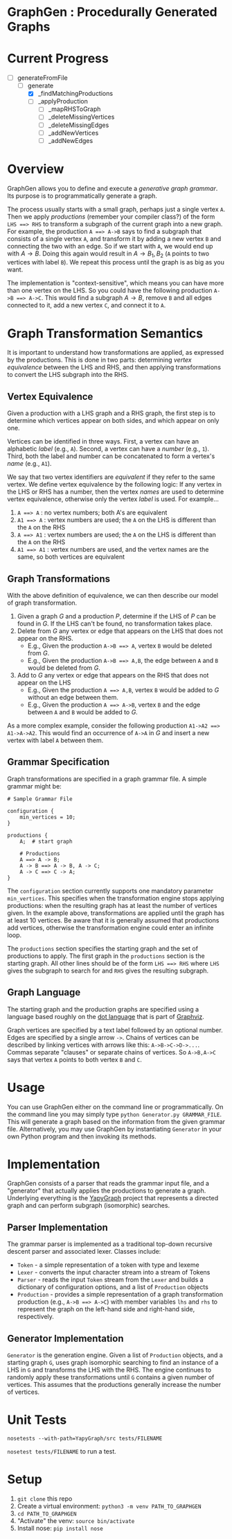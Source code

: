 # GraphGen : Procedurally Generated Graphs

# Current Progress

- [ ] generateFromFile
  - [ ] generate
    - [x] _findMatchingProductions
    - [ ] _applyProduction
      - [ ] _mapRHSToGraph
      - [ ] _deleteMissingVertices
      - [ ] _deleteMissingEdges
      - [ ] _addNewVertices
      - [ ] _addNewEdges
  
# Overview

GraphGen allows you to define and execute a _generative graph grammar_. Its purpose is to programmatically generate a graph. 

The process usually starts with a small graph, perhaps just a single vertex `A`. Then we apply _productions_ (remember your compiler class?) of the form `LHS ==> RHS` to transform a subgraph of the current graph into a new graph. For example, the production `A ==> A->B` says to find a subgraph that consists of a single vertex `A`, and transform it by adding a new vertex `B` and connecting the two with an edge. So if we start with `A`, we would end up with $A \rightarrow B$. Doing this again would result in $A \rightarrow B_1,B_2$ (`A` points to two vertices with label `B`). We repeat this process until the graph is as big as you want.

The implementation is "context-sensitive", which means you can have more than one vertex on the LHS. So you could have the following production `A->B ==> A->C`. This would find a subgraph $A \rightarrow B$, remove `B` and all edges connected to it, add a new vertex `C`, and connect it to `A`.

# Graph Transformation Semantics

It is important to understand how transformations are applied, as expressed by the productions. This is done in two parts: determining _vertex equivalence_ between the LHS and RHS, and then applying transformations to convert the LHS subgraph into the RHS.

## Vertex Equivalence

Given a production with a LHS graph and a RHS graph, the first step is to determine which vertices appear on both sides, and which appear on only one. 

Vertices can be identified in three ways. First, a vertex can have an alphabetic _label_ (e.g., `A`). Second, a vertex can have a _number_ (e.g., 
`1`). Third, both the label and number can be concatenated to form a vertex's _name_ (e.g., `A1`).

We say that two vertex identifiers are _equivalent_ if they refer to the same vertex. We define vertex equivalence by the following logic: If any vertex in the LHS or RHS has a number, then the vertex *names* are used to determine vertex equivalence, otherwise only the vertex *label* is used. For example...

1. `A ==> A`  : no vertex numbers; both A's are equivalent
2. `A1 ==> A` : vertex numbers are used; the `A` on the LHS is different than the `A` on the RHS
3. `A ==> A1` : vertex numbers are used; the `A` on the LHS is different than the `A` on the RHS
4. `A1 ==> A1` : vertex numbers are used, and the vertex names are the same, so both vertices are equivalent

## Graph Transformations

With the above definition of equivalence, we can then describe our model of graph transformation. 

1. Given a graph _G_ and a production _P_, determine if the LHS of _P_ can be found in _G_. If the LHS can't be found, no transformation takes place.
2. Delete from _G_ any vertex or edge that appears on the LHS that does not appear on the RHS.
	* E.g., Given the production `A->B ==> A`, vertex `B` would be deleted from _G_.
	* E.g., Given the production `A->B ==> A,B`, the edge between `A` and `B` would be deleted from _G_.
3. Add to _G_ any vertex or edge that appears on the RHS that does not appear on the LHS
	* E.g., Given the production `A ==> A,B`, vertex `B` would be added to _G_ without an edge between them.
	* E.g., Given the production `A ==> A->B`, vertex `B` and the edge between `A` and `B` would be added to _G_.

As a more complex example, consider the following production `A1->A2 ==> A1->A->A2`. This would find an occurrence of `A->A` in _G_ 
and insert a new vertex with label `A` between them.

## Grammar Specification

Graph transformations are specified in a graph grammar file. A simple grammar might be:

    # Sample Grammar File

    configuration {
        min_vertices = 10;
    }

    productions {
        A;	# start graph

        # Productions
        A ==> A -> B;
        A -> B ==> A -> B, A -> C;
        A -> C ==> C -> A;
    }

The `configuration` section currently supports one mandatory parameter `min_vertices`. This specifies when the transformation engine stops applying productions: when the resulting graph has at least the number of vertices given. In the example above, transformations are applied until the graph has at least 10 vertices. Be aware that it is generally assumed that productions add vertices, otherwise the transformation engine could enter an infinite loop.

The `productions` section specifies the starting graph and the set of productions to apply. The first graph in the `productions` section is the starting graph. All other lines should be of the form `LHS ==> RHS` where `LHS` gives the subgraph to search for and `RHS` gives the resulting subgraph.

## Graph Language 

The starting graph and the production graphs are specified using a language based roughly on the [dot language](http://www.graphviz.org/content/dot-language) that is part of [Graphviz](http://www.graphviz.org/).

Graph vertices are specified by a text label followed by an optional number. Edges are specified by a single arrow `->`. Chains of vertices can be described by linking vertices with arrows like this: `A->B->C->D->...`. Commas separate "clauses" or separate chains of vertices. So `A->B,A->C` says that vertex `A` points to both vertex `B` and `C`.

# Usage

You can use GraphGen either on the command line or programmatically. On the command line you may simply type `python Generator.py GRAMMAR_FILE`. This will generate a graph based on the information from the given grammar file. Alternatively, you may use GraphGen by instantiating `Generator` in your own Python program and then invoking its methods.

# Implementation

GraphGen consists of a parser that reads the grammar input file, and a "generator" that actually applies the productions to generate a graph. Underlying everything is the [YapyGraph](https://github.com/drobertadams/YapyGraph) project that represents a directed graph and can perform subgraph (isomorphic) searches.

## Parser Implementation

The grammar parser is implemented as a traditional top-down recursive descent parser and associated lexer. Classes include:

- `Token` - a simple representation of a token with type and lexeme
- `Lexer` - converts the input character stream into a stream of Tokens
- `Parser` - reads the input `Token` stream from the `Lexer` and builds a dictionary of configuration options, and a list of `Production` objects
- `Production` - provides a simple representation of a graph transformation production (e.g., `A->B ==> A->C`) with member variables `lhs` and `rhs`  to represent the graph on the left-hand side and right-hand side, respectively.

## Generator  Implementation

`Generator` is the generation engine. Given a list of `Production` objects, and a starting graph `G`, uses graph isomorphic searching to find an instance of a LHS in `G` and transforms the LHS with the RHS.  The engine continues to randomly apply these transformations until `G` contains a given number of vertices. This assumes that the productions generally increase the number of vertices.

# Unit Tests

`nosetests --with-path=YapyGraph/src tests/FILENAME`

`nosetest tests/FILENAME` to run a test.

# Setup

1. `git clone` this repo
2. Create a virtual environment: `python3 -m venv PATH_TO_GRAPHGEN`
3. `cd PATH_TO_GRAPHGEN`
4. "Activate" the venv: `source bin/activate`
5. Install nose: `pip install nose`